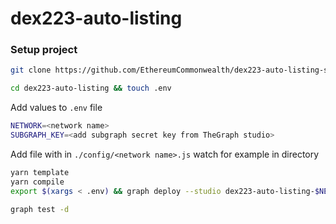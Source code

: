 # dex223-auto-listing

### Setup project

```bash
git clone https://github.com/EthereumCommonwealth/dex223-auto-listing-subgraph
```

```bash
cd dex223-auto-listing && touch .env
```

Add values to `.env` file

```bash
NETWORK=<network name>
SUBGRAPH_KEY=<add subgraph secret key from TheGraph studio>
```

Add file with in `./config/<network name>.js` watch for example in directory

```bash
yarn template
yarn compile
export $(xargs < .env) && graph deploy --studio dex223-auto-listing-$NETWORK
```

```bash
graph test -d
```
